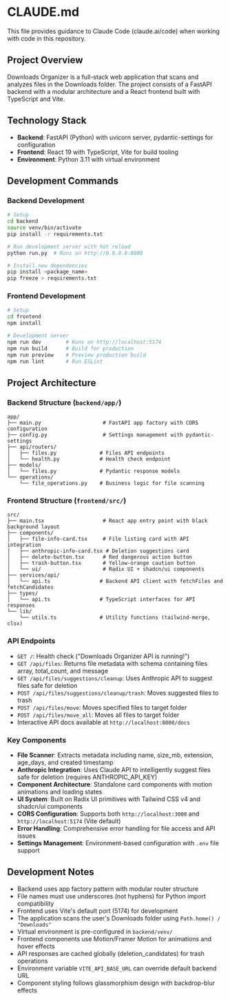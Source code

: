 # CLAUDE.md

This file provides guidance to Claude Code (claude.ai/code) when working with code in this repository.

## Project Overview

Downloads Organizer is a full-stack web application that scans and analyzes files in the Downloads folder. The project consists of a FastAPI backend with a modular architecture and a React frontend built with TypeScript and Vite.

## Technology Stack

- **Backend**: FastAPI (Python) with uvicorn server, pydantic-settings for configuration
- **Frontend**: React 19 with TypeScript, Vite for build tooling
- **Environment**: Python 3.11 with virtual environment

## Development Commands

### Backend Development
```bash
# Setup
cd backend
source venv/bin/activate
pip install -r requirements.txt

# Run development server with hot reload
python run.py  # Runs on http://0.0.0.0:8000

# Install new dependencies
pip install <package_name>
pip freeze > requirements.txt
```

### Frontend Development
```bash
# Setup
cd frontend
npm install

# Development server
npm run dev        # Runs on http://localhost:5174
npm run build      # Build for production
npm run preview    # Preview production build
npm run lint       # Run ESLint
```

## Project Architecture

### Backend Structure (`backend/app/`)
```
app/
├── main.py                    # FastAPI app factory with CORS configuration
├── config.py                  # Settings management with pydantic-settings
├── api/routers/
│   ├── files.py              # Files API endpoints
│   └── health.py             # Health check endpoint
├── models/
│   └── files.py              # Pydantic response models
└── operations/
    └── file_operations.py    # Business logic for file scanning
```

### Frontend Structure (`frontend/src/`)
```
src/
├── main.tsx                   # React app entry point with black background layout
├── components/
│   ├── file-info-card.tsx     # File listing card with API integration
│   ├── anthropic-info-card.tsx # Deletion suggestions card
│   ├── delete-button.tsx      # Red dangerous action button
│   ├── trash-button.tsx       # Yellow-orange caution button
│   └── ui/                    # Radix UI + shadcn/ui components
├── services/api/
│   └── api.ts                # Backend API client with fetchFiles and fetchCandidates
├── types/
│   └── api.ts                # TypeScript interfaces for API responses
└── lib/
    └── utils.ts              # Utility functions (tailwind-merge, clsx)
```

### API Endpoints
- `GET /`: Health check ("Downloads Organizer API is running!")
- `GET /api/files`: Returns file metadata with schema containing files array, total_count, and message
- `GET /api/files/suggestions/cleanup`: Uses Anthropic API to suggest files safe for deletion
- `POST /api/files/suggestions/cleanup/trash`: Moves suggested files to trash
- `POST /api/files/move`: Moves specified files to target folder
- `POST /api/files/move_all`: Moves all files to target folder
- Interactive API docs available at `http://localhost:8000/docs`

### Key Components
- **File Scanner**: Extracts metadata including name, size_mb, extension, age_days, and created timestamp
- **Anthropic Integration**: Uses Claude API to intelligently suggest files safe for deletion (requires ANTHROPIC_API_KEY)
- **Component Architecture**: Standalone card components with motion animations and loading states
- **UI System**: Built on Radix UI primitives with Tailwind CSS v4 and shadcn/ui components
- **CORS Configuration**: Supports both `http://localhost:3000` and `http://localhost:5174` (Vite default)
- **Error Handling**: Comprehensive error handling for file access and API issues
- **Settings Management**: Environment-based configuration with `.env` file support

## Development Notes

- Backend uses app factory pattern with modular router structure
- File names must use underscores (not hyphens) for Python import compatibility
- Frontend uses Vite's default port (5174) for development
- The application scans the user's Downloads folder using `Path.home() / "Downloads"`
- Virtual environment is pre-configured in `backend/venv/`
- Frontend components use Motion/Framer Motion for animations and hover effects
- API responses are cached globally (deletion_candidates) for trash operations
- Environment variable `VITE_API_BASE_URL` can override default backend URL
- Component styling follows glassmorphism design with backdrop-blur effects